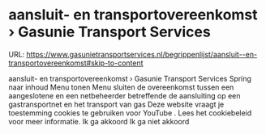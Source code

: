 # aansluit- en transportovereenkomst › Gasunie Transport Services

URL: https://www.gasunietransportservices.nl/begrippenlijst/aansluit--en-transportovereenkomst#skip-to-content

aansluit- en transportovereenkomst › Gasunie Transport Services
Spring naar inhoud
Menu tonen
Menu sluiten
de overeenkomst tussen een
aangeslotene
en een
netbeheerder
betreffende de
aansluiting
op een
gastransportnet
en het transport van
gas
Deze website vraagt je toestemming cookies te gebruiken voor
YouTube
. Lees het
cookiebeleid
voor meer informatie.
Ik ga akkoord
Ik ga niet akkoord